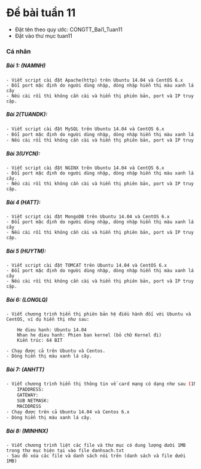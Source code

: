 ﻿# Đề bài tuần 11
- Đặt tên theo quy ước: CONGTT_Bai1_Tuan11
- Đặt vào thư mục tuan11

### Cá nhân

##### Bài 1: (NAMNH)
```
- Viết script cài đặt Apache(http) trên Ubuntu 14.04 và CentOS 6.x
- Đổi port mặc định do người dùng nhập, dòng nhập hiển thị màu xanh lá cây
- Nếu cài rồi thì không cần cài và hiển thị phiên bản, port và IP truy cập.
```

##### Bài 2(TUANDK): 
```sh
- Viết script cài đặt MySQL trên Ubuntu 14.04 và CentOS 6.x
- Đổi port mặc định do người dùng nhập, dòng nhập hiển thị màu xanh lá cây
- Nếu cài rồi thì không cần cài và hiển thị phiên bản, port và IP truy cập.
```

##### Bài 3(UYCN): 
```
- Viết script cài đặt NGINX trên Ubuntu 14.04 và CentOS 6.x
- Đổi port mặc định do người dùng nhập, dòng nhập hiển thị màu xanh lá cây.
- Nếu cài rồi thì không cần cài và hiển thị phiên bản, port và IP truy cập.
```

##### Bài 4 (HATT): 
```
- Viết script cài đặt MongoDB trên Ubuntu 14.04 và CentOS 6.x
- Đổi port mặc định do người dùng nhập, dòng nhập hiển thị màu xanh lá cây
- Nếu cài rồi thì không cần cài và hiển thị phiên bản, port và IP truy cập.
```

##### Bài 5 (HUYTM): 
```
- Viết script cài đặt TOMCAT trên Ubuntu 14.04 và CentOS 6.x
- Đổi port mặc định do người dùng nhập, dòng nhập hiển thị màu xanh lá cây
- Nếu cài rồi thì không cần cài và hiển thị phiên bản, port và IP truy cập.
```

##### Bài 6: (LONGLQ)
```
- Viết chương trình hiển thị phiên bản hệ điều hành đối với Ubuntu và CentOS, ví dụ hiển thị như sau:

    He dieu hanh: Ubuntu 14.04
    Nhan he dieu hanh: Phien ban kernel (bỏ chữ Kernel đi)
    Kiến trúc: 64 BIT 
    
- Chạy được cả trên Ubuntu và Centos.
- Dòng hiển thị màu xanh lá cây.
```

##### Bài 7: (ANHTT)
```sh
- Viết chương trình hiển thị thông tin về card mạng có dạng như sau (1NICs):
    IPADDRESS:
    GATEWAY:
    SUB NETMASK:
    MACDDRESS
- Chạy được trên cả Ubuntu 14.04 và Centos 6.x
- Dòng hiển thị màu xanh lá cây.
```

##### Bài 8: (MINHNX)
```
- Viết chương trình liệt các file và thư mục có dung lượng dưới 1MB trong thư mục hiện tại vào file danhsach.txt
- Sau đó xóa các file và danh sách nói trên (danh sách và file dưới 1MB)
```




